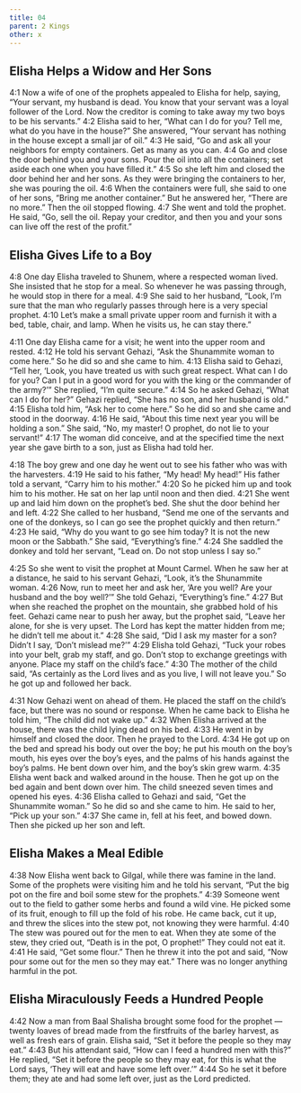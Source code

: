 ```yaml
---
title: 04
parent: 2 Kings
other: x
---
```


## Elisha Helps a Widow and Her Sons

<a name="4:1">4:1</a> Now a wife of one of the prophets appealed to Elisha for help, saying, “Your servant, my husband is dead. You know that your servant was a loyal follower of the Lord. Now the creditor is coming to take away my two boys to be his servants.” <a name="4:2">4:2</a> Elisha said to her, “What can I do for you? Tell me, what do you have in the house?” She answered, “Your servant has nothing in the house except a small jar of oil.” <a name="4:3">4:3</a> He said, “Go and ask all your neighbors for empty containers. Get as many as you can. <a name="4:4">4:4</a> Go and close the door behind you and your sons. Pour the oil into all the containers; set aside each one when you have filled it.” <a name="4:5">4:5</a> So she left him and closed the door behind her and her sons. As they were bringing the containers to her, she was pouring the oil. <a name="4:6">4:6</a> When the containers were full, she said to one of her sons, “Bring me another container.” But he answered her, “There are no more.” Then the oil stopped flowing. <a name="4:7">4:7</a> She went and told the prophet. He said, “Go, sell the oil. Repay your creditor, and then you and your sons can live off the rest of the profit.”

## Elisha Gives Life to a Boy

<a name="4:8">4:8</a> One day Elisha traveled to Shunem, where a respected woman lived. She insisted that he stop for a meal. So whenever he was passing through, he would stop in there for a meal. <a name="4:9">4:9</a> She said to her husband, “Look, I’m sure that the man who regularly passes through here is a very special prophet. <a name="4:10">4:10</a> Let’s make a small private upper room and furnish it with a bed, table, chair, and lamp. When he visits us, he can stay there.”

<a name="4:11">4:11</a> One day Elisha came for a visit; he went into the upper room and rested. <a name="4:12">4:12</a> He told his servant Gehazi, “Ask the Shunammite woman to come here.” So he did so and she came to him. <a name="4:13">4:13</a> Elisha said to Gehazi, “Tell her, ‘Look, you have treated us with such great respect. What can I do for you? Can I put in a good word for you with the king or the commander of the army?’” She replied, “I’m quite secure.” <a name="4:14">4:14</a> So he asked Gehazi, “What can I do for her?” Gehazi replied, “She has no son, and her husband is old.” <a name="4:15">4:15</a> Elisha told him, “Ask her to come here.” So he did so and she came and stood in the doorway. <a name="4:16">4:16</a> He said, “About this time next year you will be holding a son.” She said, “No, my master! O prophet, do not lie to your servant!” <a name="4:17">4:17</a> The woman did conceive, and at the specified time the next year she gave birth to a son, just as Elisha had told her.

<a name="4:18">4:18</a> The boy grew and one day he went out to see his father who was with the harvesters. <a name="4:19">4:19</a> He said to his father, “My head! My head!” His father told a servant, “Carry him to his mother.” <a name="4:20">4:20</a> So he picked him up and took him to his mother. He sat on her lap until noon and then died. <a name="4:21">4:21</a> She went up and laid him down on the prophet’s bed. She shut the door behind her and left. <a name="4:22">4:22</a> She called to her husband, “Send me one of the servants and one of the donkeys, so I can go see the prophet quickly and then return.” <a name="4:23">4:23</a> He said, “Why do you want to go see him today? It is not the new moon or the Sabbath.” She said, “Everything’s fine.” <a name="4:24">4:24</a> She saddled the donkey and told her servant, “Lead on. Do not stop unless I say so.”

<a name="4:25">4:25</a> So she went to visit the prophet at Mount Carmel. When he saw her at a distance, he said to his servant Gehazi, “Look, it’s the Shunammite woman. <a name="4:26">4:26</a> Now, run to meet her and ask her, ‘Are you well? Are your husband and the boy well?’” She told Gehazi, “Everything’s fine.” <a name="4:27">4:27</a> But when she reached the prophet on the mountain, she grabbed hold of his feet. Gehazi came near to push her away, but the prophet said, “Leave her alone, for she is very upset. The Lord has kept the matter hidden from me; he didn’t tell me about it.” <a name="4:28">4:28</a> She said, “Did I ask my master for a son? Didn’t I say, ‘Don’t mislead me?’” <a name="4:29">4:29</a> Elisha told Gehazi, “Tuck your robes into your belt, grab my staff, and go. Don’t stop to exchange greetings with anyone. Place my staff on the child’s face.” <a name="4:30">4:30</a> The mother of the child said, “As certainly as the Lord lives and as you live, I will not leave you.” So he got up and followed her back.

<a name="4:31">4:31</a> Now Gehazi went on ahead of them. He placed the staff on the child’s face, but there was no sound or response. When he came back to Elisha he told him, “The child did not wake up.” <a name="4:32">4:32</a> When Elisha arrived at the house, there was the child lying dead on his bed. <a name="4:33">4:33</a> He went in by himself and closed the door. Then he prayed to the Lord. <a name="4:34">4:34</a> He got up on the bed and spread his body out over the boy; he put his mouth on the boy’s mouth, his eyes over the boy’s eyes, and the palms of his hands against the boy’s palms. He bent down over him, and the boy’s skin grew warm. <a name="4:35">4:35</a> Elisha went back and walked around in the house. Then he got up on the bed again and bent down over him. The child sneezed seven times and opened his eyes. <a name="4:36">4:36</a> Elisha called to Gehazi and said, “Get the Shunammite woman.” So he did so and she came to him. He said to her, “Pick up your son.” <a name="4:37">4:37</a> She came in, fell at his feet, and bowed down. Then she picked up her son and left.

## Elisha Makes a Meal Edible

<a name="4:38">4:38</a> Now Elisha went back to Gilgal, while there was famine in the land. Some of the prophets were visiting him and he told his servant, “Put the big pot on the fire and boil some stew for the prophets.” <a name="4:39">4:39</a> Someone went out to the field to gather some herbs and found a wild vine. He picked some of its fruit, enough to fill up the fold of his robe. He came back, cut it up, and threw the slices into the stew pot, not knowing they were harmful. <a name="4:40">4:40</a> The stew was poured out for the men to eat. When they ate some of the stew, they cried out, “Death is in the pot, O prophet!” They could not eat it. <a name="4:41">4:41</a> He said, “Get some flour.” Then he threw it into the pot and said, “Now pour some out for the men so they may eat.” There was no longer anything harmful in the pot.

## Elisha Miraculously Feeds a Hundred People

<a name="4:42">4:42</a> Now a man from Baal Shalisha brought some food for the prophet — twenty loaves of bread made from the firstfruits of the barley harvest, as well as fresh ears of grain. Elisha said, “Set it before the people so they may eat.” <a name="4:43">4:43</a> But his attendant said, “How can I feed a hundred men with this?” He replied, “Set it before the people so they may eat, for this is what the Lord says, ‘They will eat and have some left over.’” <a name="4:44">4:44</a> So he set it before them; they ate and had some left over, just as the Lord predicted.
